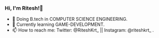 ### Hi, I'm Ritesh!👋

- 🏫 Doing B.tech in COMPUTER SCIENCE ENGINEERING.
- 🌱 Currently learning GAME-DEVELOPMENT.
- 📫 How to reach me: Twitter: @RiteshKrt_ || Instagram: @riteshkrt_ .
